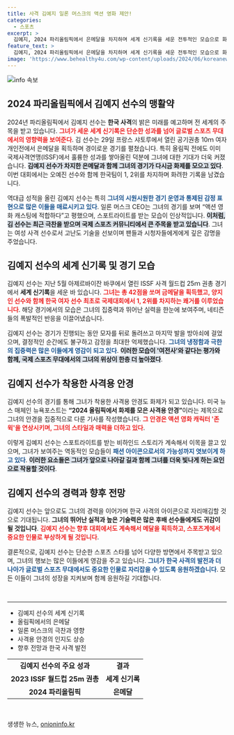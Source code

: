 ```yaml
---
title: 사격 김예지 일론 머스크의 액션 영화 제안!
categories:
  - 스포츠
excerpt: >
  김예지, 2024 파리올림픽에서 은메달을 차지하며 세계 신기록을 세운 전투적인 모습으로 화제! 일론 머스크도 극찬한 그녀의 사격 영상과 특별한 안경이 SNS를 뜨겁게 달구고 있다.
feature_text: >
  김예지, 2024 파리올림픽에서 은메달을 차지하며 세계 신기록을 세운 전투적인 모습으로 화제! 일론 머스크도 극찬한 그녀의 사격 영상과 특별한 안경이 SNS를 뜨겁게 달구고 있다.
image: 'https://www.behealthy4u.com/wp-content/uploads/2024/06/koreanews.jpg'
---
```


<p><img src="https://www.behealthy4u.com/wp-content/uploads/2024/06/koreanews.jpg" alt="info 속보" /></p>

<h2 data-ke-size="size26">2024 파리올림픽에서 김예지 선수의 맹활약</h2>

<p data-ke-size="size16">2024년 파리올림픽에서 김예지 선수는 <b>한국 사격</b>의 밝은 미래를 예고하며 전 세계의 주목을 받고 있습니다. <b><span style="color: #ee2323;">그녀가 세운 세계 신기록은 단순한 성과를 넘어 글로벌 스포츠 무대에서의 영향력을 보여준다</span></b>. 김 선수는 29일 프랑스 샤토루에서 열린 공기권총 10ｍ 여자 개인전에서 은메달을 획득하며 경이로운 경기를 펼쳤습니다. 특히 올림픽 전에도 이미 국제사격연맹(ISSF)에서 훌륭한 성과를 쌓아올린 덕분에 그녀에 대한 기대가 더욱 커졌습니다. <b><span style="background-color: #21538527;">김예지 선수가 차지한 은메달과 함께 그녀의 경기가 다시금 화제를 모으고 있다</span></b>. 이번 대회에서는 오예진 선수와 함께 한국팀이 1, 2위를 차지하며 화려한 기록을 남겼습니다.</p>

<p data-ke-size="size16">역대급 성적을 올린 김예지 선수는 특히 <b><span style="color: #1a5490;">그녀의 시원시원한 경기 운영과 통제된 감정 표현으로 많은 이들을 매료시키고 있다</span></b>. 일론 머스크 CEO는 그녀의 경기를 보며 “액션 영화 캐스팅에 적합하다”고 평했으며, 스포트라이트를 받는 모습이 인상적입니다. <b><span style="background-color: #21538527;">이처럼, 김 선수는 최근 극찬을 받으며 국제 스포츠 커뮤니티에서 큰 주목을 받고 있습니다</span></b>. 그녀는 여성 사격 선수로서 고난도 기술을 선보이며 팬들과 시청자들에게에게 깊은 감명을 주었습니다.</p>

<h2 data-ke-size="size26">김예지 선수의 세계 신기록 및 경기 모습</h2>

<p data-ke-size="size16">김예지 선수는 지난 5월 아제르바이잔 바쿠에서 열린 ISSF 사격 월드컵 25ｍ 권총 경기에서 <b>세계 신기록</b>을 세운 바 있습니다. <b><span style="color: #ee2323;">그녀는 총 42점을 쏘며 금메달을 획득했고, 양지인 선수와 함께 한국 여자 선수 최초로 국제대회에서 1, 2위를 차지하는 쾌거를 이루었습니다</span></b>. 해당 경기에서의 모습은 그녀의 집중력과 뛰어난 실력을 한눈에 보여주며, 네티즌들의 폭발적인 반응을 이끌어냈습니다.</p>

<p data-ke-size="size16">김예지 선수는 경기가 진행되는 동안 모자를 뒤로 돌려쓰고 마지막 발을 방아쇠에 걸었으며, 결정적인 순간에도 불구하고 감정을 최대한 억제했습니다. <b><span style="color: #1a5490;">그녀의 냉정함과 극한의 집중력은 많은 이들에게 영감이 되고 있다</span></b>. <b><span style="background-color: #21538527;">이러한 모습이 '여전사'와 같다는 평가와 함께, 국제 스포츠 무대에서의 그녀의 위상이 한층 더 높아졌다</span></b>.</p>

<h2 data-ke-size="size26">김예지 선수가 착용한 사격용 안경</h2>

<p data-ke-size="size16">김예지 선수의 경기를 통해 그녀가 착용한 사격용 안경도 화제가 되고 있습니다. 미국 뉴스 매체인 뉴욕포스트는 <b>“2024 올림픽에서 화제를 모은 사격용 안경”</b>이라는 제목으로 그녀의 안경을 집중적으로 다룬 기사를 작성했습니다. <b><span style="color: #ee2323;">그 안경은 액션 영화 캐릭터 '존 윅'을 연상시키며, 그녀의 스타일과 매력을 더하고 있다</span></b>.</p>

<p data-ke-size="size16">이렇게 김예지 선수는 스포트라이트를 받는 비하인드 스토리가 계속해서 이목을 끌고 있으며, 그녀가 보여주는 역동적인 모습들이 <b><span style="color: #1a5490;">패션 아이콘으로서의 가능성까지 엿보이게 하고 있다</span></b>. <b><span style="background-color: #21538527;">이러한 요소들은 그녀가 앞으로 나아갈 길과 함께 그녀를 더욱 빛나게 하는 요인으로 작용할 것이다</span></b>.</p>

<h2 data-ke-size="size26">김예지 선수의 경력과 향후 전망</h2>

<p data-ke-size="size16">김예지 선수는 앞으로도 그녀의 경력을 이어가며 한국 사격의 아이콘으로 자리매김할 것으로 기대됩니다. <b>그녀의 뛰어난 실적과 높은 기술력은 많은 후배 선수들에게도 귀감이 될 것입니다</b>. <b><span style="color: #ee2323;">김예지 선수는 향후 대회에서도 계속해서 메달을 획득하고, 스포츠계에서 중요한 인물로 부상하게 될 것입니다</span></b>.</p>

<p data-ke-size="size16">결론적으로, 김예지 선수는 단순한 스포츠 스타를 넘어 다양한 방면에서 주목받고 있으며, 그녀의 행보는 많은 이들에게 영감을 주고 있습니다. <b><span style="color: #1a5490;">그녀가 한국 사격의 발전과 더 나아가 글로벌 스포츠 무대에서도 중요한 인물로 자리잡을 수 있도록 응원하겠습니다</span></b>. 모든 이들이 그녀의 성장을 지켜보며 함께 응원하길 기대합니다.</p>

<p data-ke-size="size16">&nbsp;</p>

<hr />

<ul>
    <li>김예지 선수의 세계 신기록</li>
    <li>올림픽에서의 은메달</li>
    <li>일론 머스크의 극찬과 영향</li>
    <li>사격용 안경의 인지도 상승</li>
    <li>향후 전망과 한국 사격 발전</li>
</ul>

<table style="width: 100%; border-collapse: collapse;">
    <tr>
        <td style="text-align: center; height: 17px;"><b>김예지 선수의 주요 성과</b></td>
        <td style="text-align: center; height: 17px;"><b>결과</b></td>
    </tr>
    <tr>
        <td style="text-align: center; height: 17px;"><b>2023 ISSF 월드컵 25m 권총</b></td>
        <td style="text-align: center; height: 17px;"><b>세계 신기록</b></td>
    </tr>
    <tr>
        <td style="text-align: center; height: 17px;"><b>2024 파리올림픽</b></td>
        <td style="text-align: center; height: 17px;"><b>은메달</b></td>
    </tr>
</table>

<p data-ke-size="size16">&nbsp;</p>
생생한 뉴스, <a href="https://onioninfo.kr" rel="dofollow">onioninfo.kr</a>


